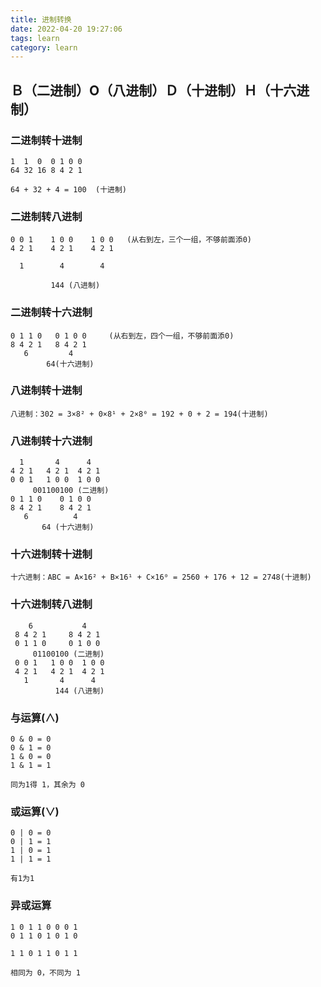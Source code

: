 ```yaml
---
title: 进制转换
date: 2022-04-20 19:27:06
tags: learn
category: learn
---
```


## Ｂ（二进制）O（八进制）Ｄ（十进制）Ｈ（十六进制）



### 二进制转十进制

```text
1  1  0  0 1 0 0
64 32 16 8 4 2 1

64 + 32 + 4 = 100  (十进制)
```

### 二进制转八进制

```text
0 0 1    1 0 0    1 0 0   (从右到左，三个一组，不够前面添0)
4 2 1    4 2 1    4 2 1

  1        4        4
  
		 144 (八进制)
```

### 二进制转十六进制

```text
0 1 1 0   0 1 0 0     (从右到左，四个一组，不够前面添0)
8 4 2 1   8 4 2 1
   6         4
        64(十六进制)
```

### 八进制转十进制

```text
八进制：302 = 3×8² + 0×8¹ + 2×8⁰ = 192 + 0 + 2 = 194(十进制)
```

### 八进制转十六进制

```text
  1       4      4
4 2 1   4 2 1  4 2 1
0 0 1   1 0 0  1 0 0
     001100100 (二进制)
0 1 1 0    0 1 0 0
8 4 2 1    8 4 2 1
   6          4
       64 (十六进制)
```

### 十六进制转十进制

```text
十六进制：ABC = A×16² + B×16¹ + C×16⁰ = 2560 + 176 + 12 = 2748(十进制)
```

### 十六进制转八进制

```text
    6           4
 8 4 2 1     8 4 2 1
 0 1 1 0     0 1 0 0
     01100100 (二进制)
 0 0 1   1 0 0  1 0 0
 4 2 1   4 2 1  4 2 1
   1       4      4
          144 (八进制)
```

### 与运算(∧)

```text
0 & 0 = 0
0 & 1 = 0
1 & 0 = 0
1 & 1 = 1

同为1得 1，其余为 0
```

### 或运算(∨)

```text
0 | 0 = 0
0 | 1 = 1
1 | 0 = 1
1 | 1 = 1

有1为1
```

### 异或运算

```text
1 0 1 1 0 0 0 1
0 1 1 0 1 0 1 0

1 1 0 1 1 0 1 1

相同为 0，不同为 1 
```


